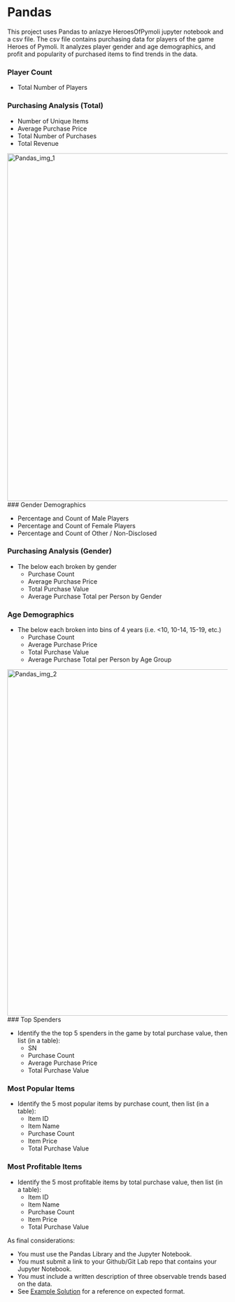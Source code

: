 # Pandas

This project uses Pandas to anlazye  HeroesOfPymoli jupyter notebook and a csv file. The csv file contains purchasing data for players of the game Heroes of Pymoli. It analyzes player gender and age demographics, and profit and popularity of purchased items to find trends in the data.

### Player Count

* Total Number of Players

### Purchasing Analysis (Total)

* Number of Unique Items
* Average Purchase Price
* Total Number of Purchases
* Total Revenue


<img width="793" alt="Pandas_img_1" src="https://user-images.githubusercontent.com/46588030/137227204-75b41595-619f-4eb6-bf23-811516f9c116.png">
### Gender Demographics

* Percentage and Count of Male Players
* Percentage and Count of Female Players
* Percentage and Count of Other / Non-Disclosed

### Purchasing Analysis (Gender)

* The below each broken by gender
  * Purchase Count
  * Average Purchase Price
  * Total Purchase Value
  * Average Purchase Total per Person by Gender

### Age Demographics


* The below each broken into bins of 4 years (i.e. &lt;10, 10-14, 15-19, etc.)
  * Purchase Count
  * Average Purchase Price
  * Total Purchase Value
  * Average Purchase Total per Person by Age Group

<img width="790" alt="Pandas_img_2" src="https://user-images.githubusercontent.com/46588030/137227782-46a60b83-599c-4d88-8c1b-4d6639246b33.png">
### Top Spenders

* Identify the the top 5 spenders in the game by total purchase value, then list (in a table):
  * SN
  * Purchase Count
  * Average Purchase Price
  * Total Purchase Value

### Most Popular Items

* Identify the 5 most popular items by purchase count, then list (in a table):
  * Item ID
  * Item Name
  * Purchase Count
  * Item Price
  * Total Purchase Value

### Most Profitable Items

* Identify the 5 most profitable items by total purchase value, then list (in a table):
  * Item ID
  * Item Name
  * Purchase Count
  * Item Price
  * Total Purchase Value

As final considerations:

* You must use the Pandas Library and the Jupyter Notebook.
* You must submit a link to your Github/Git Lab repo that contains your Jupyter Notebook.
* You must include a written description of three observable trends based on the data.
* See [Example Solution](HeroesOfPymoli/HeroesOfPymoli_starter.ipynb) for a reference on expected format.
